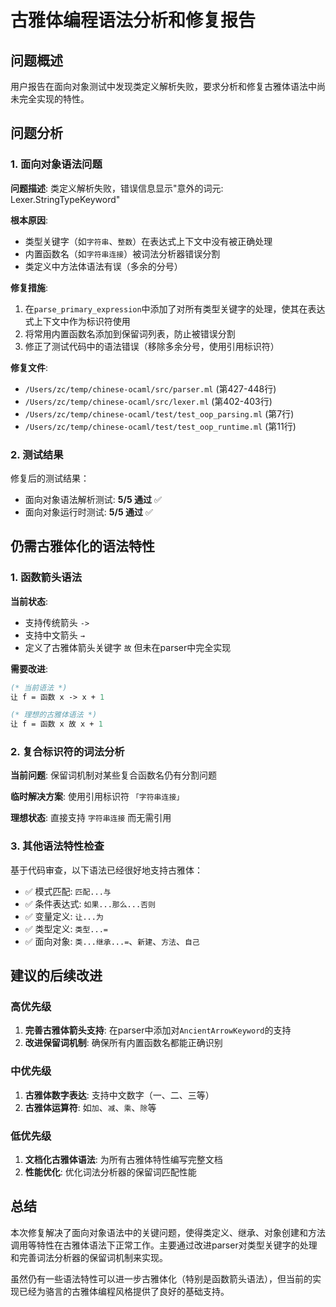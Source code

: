 # 古雅体编程语法分析和修复报告

## 问题概述

用户报告在面向对象测试中发现类定义解析失败，要求分析和修复古雅体语法中尚未完全实现的特性。

## 问题分析

### 1. 面向对象语法问题

**问题描述**: 类定义解析失败，错误信息显示"意外的词元: Lexer.StringTypeKeyword"

**根本原因**:
- 类型关键字（如`字符串`、`整数`）在表达式上下文中没有被正确处理
- 内置函数名（如`字符串连接`）被词法分析器错误分割
- 类定义中方法体语法有误（多余的分号）

**修复措施**:
1. 在`parse_primary_expression`中添加了对所有类型关键字的处理，使其在表达式上下文中作为标识符使用
2. 将常用内置函数名添加到保留词列表，防止被错误分割
3. 修正了测试代码中的语法错误（移除多余分号，使用引用标识符）

**修复文件**:
- `/Users/zc/temp/chinese-ocaml/src/parser.ml` (第427-448行)
- `/Users/zc/temp/chinese-ocaml/src/lexer.ml` (第402-403行)
- `/Users/zc/temp/chinese-ocaml/test/test_oop_parsing.ml` (第7行)
- `/Users/zc/temp/chinese-ocaml/test/test_oop_runtime.ml` (第11行)

### 2. 测试结果

修复后的测试结果：
- 面向对象语法解析测试: **5/5 通过** ✅
- 面向对象运行时测试: **5/5 通过** ✅

## 仍需古雅体化的语法特性

### 1. 函数箭头语法

**当前状态**: 
- 支持传统箭头 `->` 
- 支持中文箭头 `→`
- 定义了古雅体箭头关键字 `故` 但未在parser中完全实现

**需要改进**:
```ocaml
(* 当前语法 *)
让 f = 函数 x -> x + 1

(* 理想的古雅体语法 *)
让 f = 函数 x 故 x + 1
```

### 2. 复合标识符的词法分析

**当前问题**: 保留词机制对某些复合函数名仍有分割问题

**临时解决方案**: 使用引用标识符 `「字符串连接」`

**理想状态**: 直接支持 `字符串连接` 而无需引用

### 3. 其他语法特性检查

基于代码审查，以下语法已经很好地支持古雅体：
- ✅ 模式匹配: `匹配...与`
- ✅ 条件表达式: `如果...那么...否则`
- ✅ 变量定义: `让...为`
- ✅ 类型定义: `类型...=`
- ✅ 面向对象: `类...继承...=`、`新建`、`方法`、`自己`

## 建议的后续改进

### 高优先级
1. **完善古雅体箭头支持**: 在parser中添加对`AncientArrowKeyword`的支持
2. **改进保留词机制**: 确保所有内置函数名都能正确识别

### 中优先级
1. **古雅体数字表达**: 支持中文数字（一、二、三等）
2. **古雅体运算符**: 如`加`、`减`、`乘`、`除`等

### 低优先级
1. **文档化古雅体语法**: 为所有古雅体特性编写完整文档
2. **性能优化**: 优化词法分析器的保留词匹配性能

## 总结

本次修复解决了面向对象语法中的关键问题，使得类定义、继承、对象创建和方法调用等特性在古雅体语法下正常工作。主要通过改进parser对类型关键字的处理和完善词法分析器的保留词机制来实现。

虽然仍有一些语法特性可以进一步古雅体化（特别是函数箭头语法），但当前的实现已经为骆言的古雅体编程风格提供了良好的基础支持。